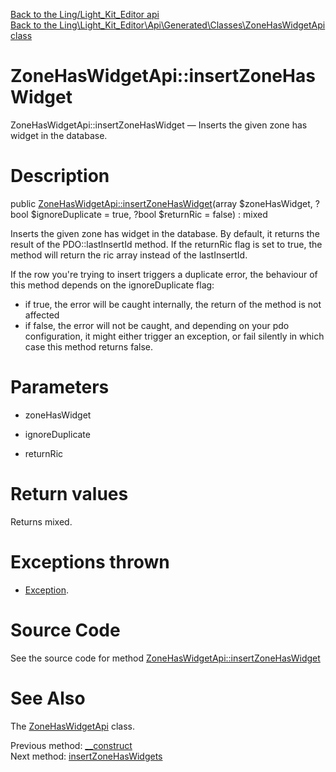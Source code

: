 [Back to the Ling/Light_Kit_Editor api](https://github.com/lingtalfi/Light_Kit_Editor/blob/master/doc/api/Ling/Light_Kit_Editor.md)<br>
[Back to the Ling\Light_Kit_Editor\Api\Generated\Classes\ZoneHasWidgetApi class](https://github.com/lingtalfi/Light_Kit_Editor/blob/master/doc/api/Ling/Light_Kit_Editor/Api/Generated/Classes/ZoneHasWidgetApi.md)


ZoneHasWidgetApi::insertZoneHasWidget
================



ZoneHasWidgetApi::insertZoneHasWidget — Inserts the given zone has widget in the database.




Description
================


public [ZoneHasWidgetApi::insertZoneHasWidget](https://github.com/lingtalfi/Light_Kit_Editor/blob/master/doc/api/Ling/Light_Kit_Editor/Api/Generated/Classes/ZoneHasWidgetApi/insertZoneHasWidget.md)(array $zoneHasWidget, ?bool $ignoreDuplicate = true, ?bool $returnRic = false) : mixed




Inserts the given zone has widget in the database.
By default, it returns the result of the PDO::lastInsertId method.
If the returnRic flag is set to true, the method will return the ric array instead of the lastInsertId.


If the row you're trying to insert triggers a duplicate error, the behaviour of this method depends on
the ignoreDuplicate flag:
- if true, the error will be caught internally, the return of the method is not affected
- if false, the error will not be caught, and depending on your pdo configuration, it might either
         trigger an exception, or fail silently in which case this method returns false.




Parameters
================


- zoneHasWidget

    

- ignoreDuplicate

    

- returnRic

    


Return values
================

Returns mixed.


Exceptions thrown
================

- [Exception](http://php.net/manual/en/class.exception.php).&nbsp;







Source Code
===========
See the source code for method [ZoneHasWidgetApi::insertZoneHasWidget](https://github.com/lingtalfi/Light_Kit_Editor/blob/master/Api/Generated/Classes/ZoneHasWidgetApi.php#L42-L95)


See Also
================

The [ZoneHasWidgetApi](https://github.com/lingtalfi/Light_Kit_Editor/blob/master/doc/api/Ling/Light_Kit_Editor/Api/Generated/Classes/ZoneHasWidgetApi.md) class.

Previous method: [__construct](https://github.com/lingtalfi/Light_Kit_Editor/blob/master/doc/api/Ling/Light_Kit_Editor/Api/Generated/Classes/ZoneHasWidgetApi/__construct.md)<br>Next method: [insertZoneHasWidgets](https://github.com/lingtalfi/Light_Kit_Editor/blob/master/doc/api/Ling/Light_Kit_Editor/Api/Generated/Classes/ZoneHasWidgetApi/insertZoneHasWidgets.md)<br>

